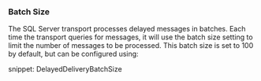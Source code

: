### Batch Size

The SQL Server transport processes delayed messages in batches. Each time the transport queries for messages, it will use the batch size setting to limit the number of messages to be processed. This batch size is set to 100 by default, but can be configured using:

snippet: DelayedDeliveryBatchSize
